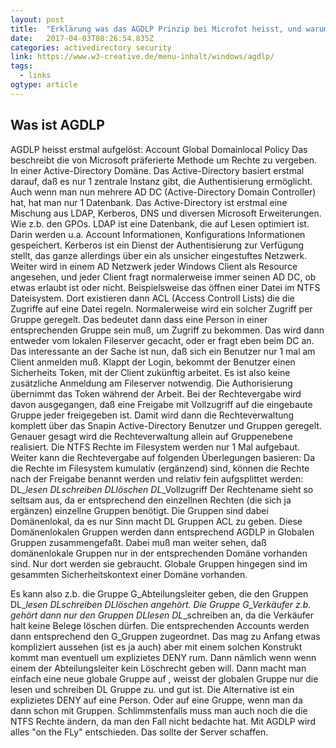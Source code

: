 ```yaml
---
layout: post 
title:  "Erklärung was das AGDLP Prinzip bei Microfot heisst, und warum es Sinnvoll ist" 
date:   2017-04-03T08:26:54.835Z 
categories: activedirectory security 
link: https://www.w3-creative.de/menu-inhalt/windows/agdlp/ 
tags:
  - links
ogtype: article 
---
```


## Was ist AGDLP

AGDLP heisst erstmal aufgelöst:
Account
Global
Domainlocal
Policy
Das beschreibt die von Microsoft präferierte Methode um Rechte zu vergeben. In einer Active-Directory Domäne.
Das Active-Directory basiert erstmal darauf, daß es nur 1 zentrale Instanz gibt, die Authentisierung ermöglicht. Auch wenn man nun mehrere AD DC (Active-Directory Domain Controller) hat, hat man nur 1 Datenbank.
Das Active-Directory ist erstmal eine Mischung aus LDAP, Kerberos, DNS und diversen Microsoft Erweiterungen. Wie z.b. den GPOs.
LDAP ist eine Datenbank, die auf Lesen optimiert ist. Darin werden u.a. Account Informationen, Konfigurations Informationen gespeichert.
Kerberos ist ein Dienst der Authentisierung zur Verfügung stellt, das ganze allerdings über ein als unsicher eingestuftes Netzwerk.
Weiter wird in einem AD Netzwerk jeder Windows Client als Resource angesehen, und jeder Client fragt normalerweise immer seinen AD DC, ob etwas erlaubt ist oder nicht. Beispielsweise das öffnen einer Datei im NTFS Dateisystem. Dort existieren dann ACL (Access Controll Lists) die die Zugriffe auf eine Datei regeln. Normalerweise wird ein solcher Zugriff per Gruppe geregelt.
Das bedeutet dann dass eine Person in einer entsprechenden Gruppe sein muß, um Zugriff zu bekommen. Das wird dann entweder vom lokalen Fileserver gecacht, oder er fragt eben beim DC an.
Das interessante an der Sache ist nun, daß sich ein Benutzer nur 1 mal am Client anmelden muß. Klappt der Login, bekommt der Benutzer einen Sicherheits Token, mit der Client zukünftig arbeitet. Es ist also keine zusätzliche Anmeldung am Fileserver notwendig. Die Authorisierung übernimmt das Token während der Arbeit.
Bei der Rechtevergabe wird davon ausgegangen, daß eine Freigabe mit Vollzugriff auf die eingebaute Gruppe jeder freigegeben ist. Damit wird dann die Rechteverwaltung komplett über das Snapin Active-Directory Benutzer und Gruppen geregelt. Genauer gesagt wird die Rechteverwaltung allein auf Gruppenebene realisiert. Die NTFS Rechte im Filesystem werden nur 1 Mal aufgebaut.
Weiter kann die Rechtevergabe auf folgenden Überlegungen basieren:
Da die Rechte im Filesystem kumulativ (ergänzend) sind, können die Rechte nach der Freigabe benannt werden und relativ fein aufgsplittet werden:
DL_<FreigabeName>_lesen
DL_<FreigabeName>_schreiben
DL_<FreigabeName>_löschen
DL_<FreigabeName>_Vollzugriff
Der Rechtename sieht so seltsam aus, da er entsprechend den einzellnen Rechten (die sich ja ergänzen) einzellne Gruppen benötigt. Die Gruppen sind dabei Domänenlokal, da es nur Sinn macht DL Gruppen ACL zu geben.
Diese Domänenlokalen Gruppen werden dann entsprechend AGDLP in Globalen Gruppen zusammengefaßt.
Dabei muß man weiter sehen, daß domänenlokale Gruppen nur in der entsprechenden Domäne vorhanden sind. Nur dort werden sie gebraucht.
Globale Gruppen hingegen sind im gesammten Sicherheitskontext einer Domäne vorhanden.

Es kann also z.b. die Gruppe G_Abteilungsleiter geben, die den Gruppen
DL_<FreigabeName>_lesen
DL_<FreigabeName>_schreiben
DL_<FreigabeName>_löschen
angehört.
Die Gruppe G_Verkäufer z.b. gehört dann nur den Gruppen
DL_<FreigabeName>_lesen
DL_<FreigabeName>_schreiben
an, da die Verkäufer halt keine Belege löschen dürfen.
Die entsprechenden Accounts werden dann entsprechend den G_Gruppen zugeordnet.
Das mag zu Anfang etwas kompliziert aussehen (ist es ja auch) aber mit einem solchen Konstrukt kommt man eventuell um explizietes DENY rum. Dann nämlich wenn wenn einem der Abteilungsleiter kein Löschrecht geben will. Dann macht man einfach eine neue globale Gruppe auf , weisst der globalen Gruppe nur die lesen und schreiben DL Gruppe zu. und gut ist.
Die Alternative ist ein explizietes DENY auf eine Person. Oder auf eine Gruppe, wenn man da dann schon mit Gruppen. Schlimmstenfalls muss man auch noch die die NTFS Rechte ändern, da man den Fall nicht bedachte hat.
Mit AGDLP wird alles "on the FLy" entschieden. Das sollte der Server schaffen.
